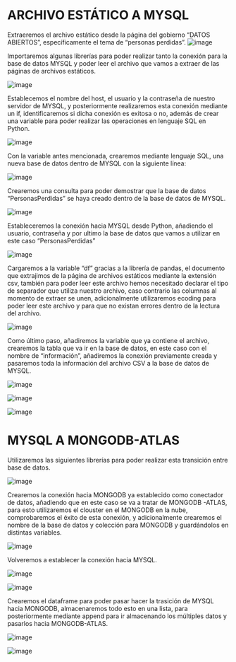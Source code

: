 # ARCHIVO ESTÁTICO A MYSQL
Extraeremos el archivo estático desde la página del gobierno “DATOS ABIERTOS”, específicamente el tema de “personas perdidas”. 
![image](https://user-images.githubusercontent.com/74982150/155870656-476c702c-dd07-4462-831d-73d24416778a.png)

Importaremos algunas librerías para poder realizar tanto la conexión para la base de datos MYSQL y poder leer el archivo que vamos a extraer de las páginas de archivos estáticos.

![image](https://user-images.githubusercontent.com/74982150/155870803-3a06500d-80eb-473e-8a4d-771b67e7005f.png)

Establecemos el nombre del host, el usuario y la contraseña de nuestro servidor de MYSQL, y posteriormente realizaremos esta conexión mediante un if, identificaremos si dicha conexión es exitosa o no, además de crear una variable para poder realizar las operaciones en lenguaje SQL en Python.

![image](https://user-images.githubusercontent.com/74982150/155870812-fe451dad-a513-48b6-8027-a5c47cf63b17.png)

Con la variable antes mencionada, crearemos mediante lenguaje SQL, una nueva base de datos dentro de MYSQL con la siguiente línea:

![image](https://user-images.githubusercontent.com/74982150/155870831-988230ee-25b7-4cdf-bd85-1cbbc101194f.png)

Crearemos una consulta para poder demostrar que la base de datos “PersonasPerdidas” se haya creado dentro de la base de datos de MYSQL.

![image](https://user-images.githubusercontent.com/74982150/155870850-009492a7-bdff-4794-98ed-45015d05a775.png)


Estableceremos la conexión hacia MYSQL desde Python, añadiendo el usuario, contraseña y por ultimo la base de datos que vamos a utilizar en este caso “PersonasPerdidas”

![image](https://user-images.githubusercontent.com/74982150/155870863-21fb7f74-4766-43d7-a881-2dea556a978f.png)

Cargaremos a la variable “df” gracias a la librería de pandas, el documento que extrajimos de la página de archivos estáticos mediante la extensión csv, también para poder leer este archivo hemos necesitado declarar el tipo de separador que utiliza nuestro archivo, caso contrario las columnas al momento de extraer se unen, adicionalmente utilizaremos ecoding para poder leer este archivo y para que no existan errores dentro de la lectura del archivo.

![image](https://user-images.githubusercontent.com/74982150/155870890-46184922-37c6-4075-9cf5-da59afb7f08d.png)

Como último paso, añadiremos la variable que ya contiene el archivo, crearemos la tabla que va ir en la base de datos, en este caso con el nombre de “información”, añadiremos la conexión previamente creada y pasaremos toda la información del archivo CSV  a la base de datos de MYSQL.

![image](https://user-images.githubusercontent.com/74982150/155870902-eb4a143b-34e1-410d-90ad-288a90fb65c4.png)

![image](https://user-images.githubusercontent.com/74982150/155870977-b0c469a5-9d8e-4f3b-a454-8634b177adf5.png)

![image](https://user-images.githubusercontent.com/74982150/155870981-8567f4e5-61fe-419d-ba3b-c550f0a16c32.png)


# MYSQL A MONGODB-ATLAS

Utilizaremos las siguientes librerías para poder realizar esta transición entre base de datos.

![image](https://user-images.githubusercontent.com/74982150/155871017-8fab0e62-2997-4702-b178-5fa982c9a985.png)

Crearemos la conexión hacia MONGODB ya establecido como conectador de datos, añadiendo que en este caso se va a tratar de MONGODB -ATLAS, para esto utilizaremos el clouster en el MONGODB en la nube, comprobaremos el éxito de esta conexión, y adicionalmente crearemos el nombre de la base de datos y colección para MONGODB y guardándolos en distintas variables.

![image](https://user-images.githubusercontent.com/74982150/155871035-3d39b878-58dc-4cd0-955e-6f1f8e2632ff.png)

Volveremos a establecer la conexión hacia MYSQL. 

![image](https://user-images.githubusercontent.com/74982150/155871040-0af9649a-22f8-4fe1-b7d3-89ec70c6707b.png)

![image](https://user-images.githubusercontent.com/74982150/155871051-8e354728-bd29-41d6-86dc-ed0bb5968079.png)

Crearemos el dataframe para poder pasar hacer la trasición de MYSQL hacia MONGODB, almacenaremos todo esto en una lista, para posteriormente mediante append para ir almacenando los múltiples datos y pasarlos hacia MONGODB-ATLAS.

![image](https://user-images.githubusercontent.com/74982150/155871070-71e74e74-3d9f-4af7-afc0-660b01f5e428.png)

![image](https://user-images.githubusercontent.com/74982150/155871091-5f2b8907-6938-4e61-a47e-3f5e9b910040.png)






